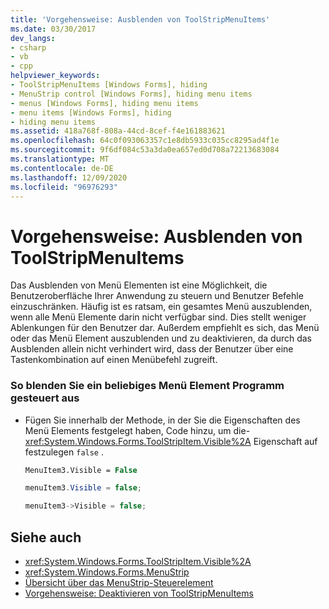 ```yaml
---
title: 'Vorgehensweise: Ausblenden von ToolStripMenuItems'
ms.date: 03/30/2017
dev_langs:
- csharp
- vb
- cpp
helpviewer_keywords:
- ToolStripMenuItems [Windows Forms], hiding
- MenuStrip control [Windows Forms], hiding menu items
- menus [Windows Forms], hiding menu items
- menu items [Windows Forms], hiding
- hiding menu items
ms.assetid: 418a768f-808a-44cd-8cef-f4e161883621
ms.openlocfilehash: 64c0f093063357c1e8db5933c035cc8295ad4f1e
ms.sourcegitcommit: 9f6df084c53a3da0ea657ed0d708a72213683084
ms.translationtype: MT
ms.contentlocale: de-DE
ms.lasthandoff: 12/09/2020
ms.locfileid: "96976293"
---
```

# <a name="how-to-hide-toolstripmenuitems"></a>Vorgehensweise: Ausblenden von ToolStripMenuItems
Das Ausblenden von Menü Elementen ist eine Möglichkeit, die Benutzeroberfläche Ihrer Anwendung zu steuern und Benutzer Befehle einzuschränken. Häufig ist es ratsam, ein gesamtes Menü auszublenden, wenn alle Menü Elemente darin nicht verfügbar sind. Dies stellt weniger Ablenkungen für den Benutzer dar. Außerdem empfiehlt es sich, das Menü oder das Menü Element auszublenden und zu deaktivieren, da durch das Ausblenden allein nicht verhindert wird, dass der Benutzer über eine Tastenkombination auf einen Menübefehl zugreift.  
  
### <a name="to-hide-any-menu-item-programmatically"></a>So blenden Sie ein beliebiges Menü Element Programm gesteuert aus  
  
- Fügen Sie innerhalb der Methode, in der Sie die Eigenschaften des Menü Elements festgelegt haben, Code hinzu, um die- <xref:System.Windows.Forms.ToolStripItem.Visible%2A> Eigenschaft auf festzulegen `false` .  
  
    ```vb  
    MenuItem3.Visible = False  
    ```  
  
    ```csharp  
    menuItem3.Visible = false;  
    ```  
  
    ```cpp  
    menuItem3->Visible = false;  
    ```  
  
## <a name="see-also"></a>Siehe auch

- <xref:System.Windows.Forms.ToolStripItem.Visible%2A>
- <xref:System.Windows.Forms.MenuStrip>
- [Übersicht über das MenuStrip-Steuerelement](menustrip-control-overview-windows-forms.md)
- [Vorgehensweise: Deaktivieren von ToolStripMenuItems](how-to-disable-toolstripmenuitems.md)
